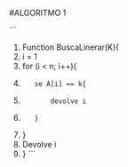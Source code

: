 #ALGORITMO 1

´´´
1. Function BuscaLinerar(K){
1.    i = 1
1.    for (i < n; i++){
1.        se A[i] == k{
1.            devolve i
1.        }
1.    }
1.    Devolve i
1. }
´´´